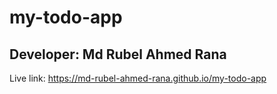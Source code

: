 # my-todo-app

## Developer: Md Rubel Ahmed Rana

Live link: https://md-rubel-ahmed-rana.github.io/my-todo-app
